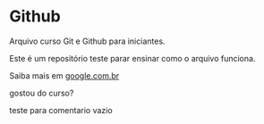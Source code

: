 # Github

Arquivo curso Git e Github para iniciantes.

Este é um repositório teste parar ensinar como o arquivo funciona.

Saiba mais em [google.com.br](www.google.com.br)

gostou do curso?

teste para comentario vazio
